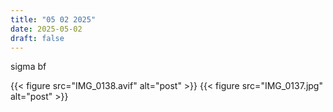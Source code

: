 ```yaml
---
title: "05 02 2025"
date: 2025-05-02
draft: false
---
```

sigma bf

{{< figure src="IMG_0138.avif" alt="post" >}}
{{< figure src="IMG_0137.jpg" alt="post" >}}

